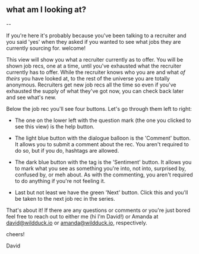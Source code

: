 ## what am I looking at? 
--

If you're here it's probably because you've been talking to a recruiter and you said 'yes' when they asked if you wanted to see what jobs they are currently sourcing for. welcome! 

This view will show you what a recruiter currently as to offer. You will be shown job recs, one at a time, until you've exhausted what the recruiter currently has to offer. While the recruiter knows who you are and what *of theirs* you have looked at, to the rest of the universe you are totally anonymous. Recruiters get new job recs all the time so even if you've exhausted the supply of what they've got now, you can check back later and see what's new. 

Below the job rec you'll see four buttons. Let's go through them left to right: 

* The one on the lower left with the question mark (the one you clicked to see this view) is the help button. 

* The light blue button with the dialogue balloon is the 'Comment' button. It allows you to submit a comment about the rec. You aren't required to do so, but if you do, hashtags are allowed.

* The dark blue button with the tag is the 'Sentiment' button. It allows you to mark what you see as something you're into, not into, surprised by, confused by, or meh about. As with the commenting, you aren't required to do anything if you're not feeling it. 

* Last but not least we have the green 'Next' button. Click this and you'll be taken to the next job rec in the series. 

That's about it! If there are any questions or comments or you're just bored feel free to reach out to either me (hi I'm David!) or Amanda at david@wildduck.io or amanda@wildduck.io, respectively. 

cheers!

David
